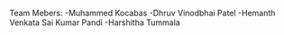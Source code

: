 Team Mebers:
-Muhammed Kocabas
-Dhruv Vinodbhai Patel
-Hemanth Venkata Sai Kumar Pandi
-Harshitha Tummala
